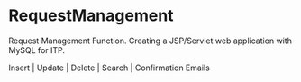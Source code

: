 # RequestManagement
Request Management Function. Creating a JSP/Servlet web application with MySQL for ITP. 

Insert | Update | Delete | Search | Confirmation Emails 
